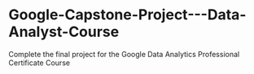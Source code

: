 # Google-Capstone-Project---Data-Analyst-Course
Complete the final project for the Google Data Analytics Professional Certificate Course
